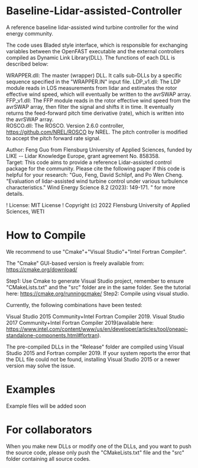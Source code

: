 # Baseline-Lidar-assisted-Controller
A reference baseline lidar-assisted wind turbine controller for the wind energy community. 

The code uses Bladed style interface, which is responsible for exchanging variables between the OpenFAST executable and the external controllers compiled as
Dynamic Link Library(DLL).  The functions of each DLL is described below:

WRAPPER.dll: The master (wrapper) DLL.  It calls sub-DLLs by a specific sequence specified in the "WRAPPER.IN" input file.
LDP_v1.dll:     The LDP module reads in LOS measurements from lidar and estimates the rotor effective wind speed, which will eventually be written to the avrSWAP array.
FFP_v1.dll:     The FFP module reads in the rotor effective wind speed from the avrSWAP array, then filter the signal and shifts it in time.  It eventually returns the feed-forward pitch time derivative (rate), which is written into the avrSWAP array.     
ROSCO.dll:   The ROSCO.  Version 2.6.0 controller, https://github.com/NREL/ROSCO  by NREL.  The pitch controller is modified to accept the pitch forward rate signal.

Author: Feng Guo from Flensburg University of Applied Sciences, funded by LIKE -- Lidar Knowledge Europe, grant agreement No. 858358.   
Target: This code aims to provide a reference Lidar-assisted control package for the community.  Please cite the following paper if this code is helpful for your research:
"Guo, Feng, David Schlipf, and Po Wen Cheng. "Evaluation of lidar-assisted wind turbine control under various turbulence characteristics." Wind Energy Science 8.2 (2023): 149-171.  " for more details.   
    
! License: MIT License
!  Copyright (c) 2022 Flensburg University of Applied Sciences, WETI

# How to Compile
We recommend to use "Cmake"+"Visual Studio"+"Intel Fortran Compiler".

The "Cmake" GUI-based version is freely available from: https://cmake.org/download/

Step1: Use Cmake to generate Visual Studio project, remember to ensure "CMakeLists.txt" and the "src" folder are in the same folder. See the tutorial here: https://cmake.org/runningcmake/
Step2: Compile using visual studio. 

Currently, the following combinations have been tested:

Visual Studio 2015 Community+Intel Fortran Compiler 2019.
Visual Studio 2017 Community+Intel Fortran Compiler 2019(available here: https://www.intel.com/content/www/us/en/developer/articles/tool/oneapi-standalone-components.html#fortran).

The pre-compiled DLLs in the "Release" folder are compiled using Visual Studio 2015 and Fortran compiler 2019.  If your system reports the error that the DLL file could not be found, installing Visual Studio 2015 or a newer version may solve the issue. 

# Examples
Example files will be added soon

# For collaborators
When you make new DLLs or modify one of the DLLs, and you want to push the source code, please only push the "CMakeLists.txt" file and the "src" folder containing all source codes.


